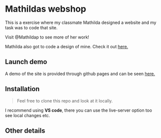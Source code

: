 # Mathildas webshop

This is a exercise where my classmate Mathilda designed a website and my task was to code that site.

Visit @Mathildap to see more of her work!

Mathilda also got to code a design of mine. Check it out [here.](https://mathildap.github.io/GEBLOD/)

## Launch demo

A demo of the site is provided through github pages and can be seen [here.]()

## Installation

> Feel free to clone this repo and look at it locally.

I recommend using **VS code**, there you can use the live-server option too see local changes etc.

## Other details
